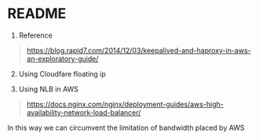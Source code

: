 README
====

1. Reference

> https://blog.rapid7.com/2014/12/03/keepalived-and-haproxy-in-aws-an-exploratory-guide/

2. Using Cloudfare floating ip

3. Using NLB in AWS

> https://docs.nginx.com/nginx/deployment-guides/aws-high-availability-network-load-balancer/

In this way we can circumvent the limitation of bandwidth placed by AWS
